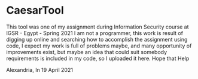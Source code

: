 # CaesarTool

This tool was one of my assignment during Information Security course at IGSR - Egypt - Spring 2021
I am not a programmer, this work is result of digging up online and searching how to accomplish the assignment using code, I expect my work is full of problems maybe, and many opportunity of improvements exist, but maybe an idea that could suit somebody requirements is included in my code, so I uploaded it here. 
Hope that Help 

Alexandria, In 19 April 2021
